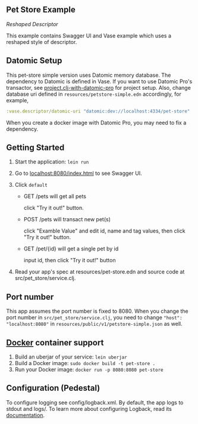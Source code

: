## Pet Store Example

_Reshaped Descriptor_

This example contains Swagger UI and Vase example which uses a reshaped style of descriptor.

## Datomic Setup

This pet-store simple version uses Datomic memory database. The dependency
to Datomic is defined in Vase. If you want to use Datomic Pro's transactor,
see [project.clj-with-datomic-pro](./project.clj-with-datomic-pro) for project setup.
Also, change database uri defined in `resources/petstore-simple.edn` accordingly, for example,

```clojure
:vase.descriptor/datomic-uri "datomic:dev://localhost:4334/pet-store"
```

When you create a docker image with Datomic Pro,
you may need to fix a dependency.


## Getting Started

1. Start the application: `lein run`
2. Go to [localhost:8080/index.html](http://localhost:8080/index.html) to see Swagger UI.
3. Click `default`
    - GET /pets will get all pets
    
      click "Try it out!" button.
  
    - POST /pets will transact new pet(s)
    
      click "Examble Value" and edit id, name and tag values, then click "Try it out!" button.
  
    - GET /pet/{id} will get a single pet by id
  
      input id, then click "Try it out!" button

4. Read your app's spec at resources/pet-store.edn and source code at src/pet_store/service.clj.


## Port number

This app assumes the port number is fixed to 8080.
When you change the port number in `src/pet_store/service.clj`,
you need to change `"host": "localhost:8080"` in `resources/public/v1/petstore-simple.json` as well.

## [Docker](https://www.docker.com/) container support

1. Build an uberjar of your service: `lein uberjar`
2. Build a Docker image: `sudo docker build -t pet-store .`
3. Run your Docker image: `docker run -p 8080:8080 pet-store`


## Configuration (Pedestal)

To configure logging see config/logback.xml. By default, the app logs to stdout and logs/.
To learn more about configuring Logback, read its [documentation](http://logback.qos.ch/documentation.html).


